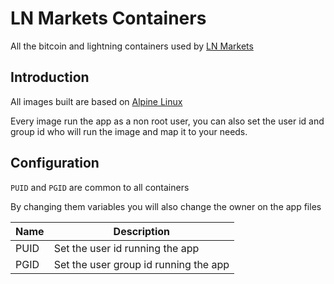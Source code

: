 # LN Markets Containers

All the bitcoin and lightning containers used by [LN Markets](https://alpinelinux.org/)

## Introduction

All images built are based on [Alpine Linux](https://alpinelinux.org/)

Every image run the app as a non root user, you can also set the user id and group id who will run the image and map it to your needs.

## Configuration

`PUID` and `PGID` are common to all containers

By changing them variables you will also change the owner on the app files

| Name | Description                           |
|------|---------------------------------------|
| PUID | Set the user id running the app       |
| PGID | Set the user group id running the app |
